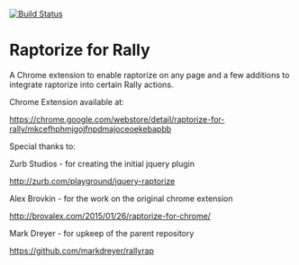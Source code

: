 [![Build Status](https://travis-ci.org/markdreyer/rallyrap.svg)](https://travis-ci.org/markdreyer/rallyrap)

# Raptorize for Rally

A Chrome extension to enable raptorize on any page and a few additions to integrate raptorize into certain Rally actions.

Chrome Extension available at:

https://chrome.google.com/webstore/detail/raptorize-for-rally/mkcefhphmjgojfnpdmajoceoekebapbb

Special thanks to:

Zurb Studios - for creating the initial jquery plugin

http://zurb.com/playground/jquery-raptorize

Alex Brovkin - for the work on the original chrome extension

http://brovalex.com/2015/01/26/raptorize-for-chrome/

Mark Dreyer - for upkeep of the parent repository

https://github.com/markdreyer/rallyrap